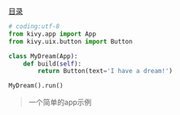 [目录](./) 

```python
# coding:utf-8
from kivy.app import App
from kivy.uix.button import Button

class MyDream(App):
    def build(self):
        return Button(text='I have a dream!')

MyDream().run()
```

> 一个简单的app示例